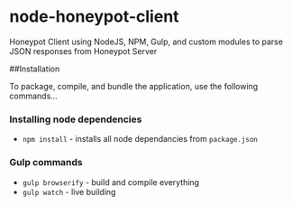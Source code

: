 # node-honeypot-client
Honeypot Client using NodeJS, NPM, Gulp, and custom modules to parse JSON responses from Honeypot Server

##Installation

To package, compile, and bundle the application, use the following commands...

### Installing node dependencies
* `npm install` - installs all node dependancies from `package.json`

### Gulp commands
* `gulp browserify` - build and compile everything
* `gulp watch` - live building


